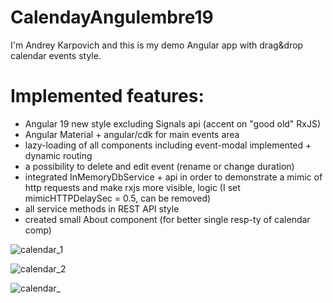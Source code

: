 # CalendayAngulembre19

I'm Andrey Karpovich and this is my demo Angular app  with drag&drop calendar events style.

# Implemented features: 

- Angular 19 new style excluding Signals api (accent on "good old" RxJS)
- Angular Material + angular/cdk for main events area
- lazy-loading of all components including event-modal implemented + dynamic routing
- a possibility to delete and edit event (rename or change duration)
- integrated InMemoryDbService + api in order to demonstrate a mimic of http requests and make rxjs more visible, logic (I set mimicHTTPDelaySec = 0.5, can be removed)
- all service methods in REST API style
- created small About component (for better single resp-ty of calendar comp)

![calendar_1](https://github.com/user-attachments/assets/cb1e35a7-de0d-4df8-adea-70b673caa456)

![calendar_2](https://github.com/user-attachments/assets/31d1ff88-7d64-4b0b-887b-ebd53922d851)

![calendar_](https://github.com/user-attachments/assets/5d3961b1-7d27-4b19-a130-1844890ece29)


